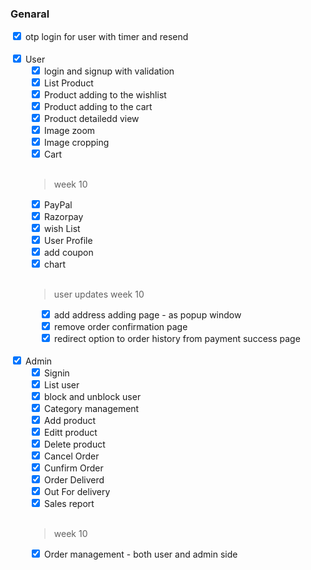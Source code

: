 ### Genaral

<div>
    <input class="check-box"  type="checkbox" checked>
    <label>otp login for user with timer and resend </label>
<div>
<br>
<div>
    <div>
        <input class="check-box" type="checkbox" checked>
        <label>User</label>
    <div>
    <div class="inner-check-box">
        <input type="checkbox" checked >
        <label>login and signup with validation</label>
    <div>
    <div>
        <input type="checkbox" checked >
        <label>List Product</label>
    <div>
        <div>
        <input type="checkbox" checked >
        <label>Product adding to the wishlist</label>
    <div>
        <div>
        <input type="checkbox" checked >
        <label>Product adding to the cart</label>
    <div>
    <div>
        <input type="checkbox" checked>
        <label>Product detailedd view</label>
    <div>
    <div>
        <input class="check-box" type="checkbox" checked>
        <label>Image zoom</label>
    <div>
    <div>
        <input class="check-box" type="checkbox" checked>
        <label>Image cropping</label>
    <div>
        <input class="check-box" type="checkbox" checked>
        <label>Cart</label>
</div>
<br/>

> week 10

<div>
        <input type="checkbox" class="check-box" checked />
        <label>PayPal</label>
    </div>
        <div>
        <input type="checkbox" class="check-box" checked />
        <label>Razorpay</label>
    </div>
    <!-- <div>
        <input type="checkbox" class="check-box"  />
        <label>Category Offer</label>
    </div> -->
    <div>
        <input type="checkbox" class="check-box" checked />
        <label>wish List</label>
    </div>
    <div>
        <input type="checkbox" class="check-box" checked/>
        <label>User Profile</label>
    </div>
    <div>
        <input type="checkbox" class="check-box" checked />
        <label>add coupon</label>
    </div>
    <div>
        <input type="checkbox" class="check-box" checked/>
        <label>chart</label>
    </div>
<br/>

> user updates week 10
<div style="margin-left: 1rem">
        <input type="checkbox" class="check-box" checked/>
        <label>add address adding page - as popup window</label>
    </div>
        <div style="margin-left: 1rem">
        <input type="checkbox" checked class="check-box" />
        <label>remove order confirmation page</label>
    </div>
    <div style="margin-left: 1rem">
        <input  type="checkbox"  class="check-box" checked  />
        <label>redirect option to order history from payment success page</label>
    </div>
</div>
<br>
<div>

<div style="margin-left:-30px">
    <input class="check-box" type="checkbox" checked>
    <label value="hi">Admin</label>
<div>
<div class="inner-check-box">
    <input class="check-box" checked type="checkbox">
    <label value="hi">Signin</label>
<div>
<div>
    <input class="check-box" type="checkbox" checked>
    <label value="hi">List user </label>
<div>
<div>
    <input class="check-box" type="checkbox" checked>
    <label value="hi">block and unblock user</label>
<div>
<div>
    <input class="check-box" type="checkbox" checked>
    <label value="hi">Category management</label>
<div>
<div>
    <input class="check-box" type="checkbox" checked>
    <label value="hi">Add product</label>
<div>
<div>
    <input class="check-box" type="checkbox" checked>
    <label value="hi">Editt product</label>
<div>
<div>
    <input class="check-box" type="checkbox" checked>
    <label value="hi">Delete product</label>
<div>

<div>
    <input class="check-box" type="checkbox" checked>
    <label value="hi">Cancel Order</label>
<div>
<div>
    <input class="check-box" type="checkbox" checked>
    <label value="hi">Cunfirm Order</label>
<div>
<div>
    <input class="check-box" type="checkbox" checked>
    <label value="hi">Order Deliverd</label>
<div>
<div>
    <input class="check-box" type="checkbox" checked>
    <label value="hi">Out For delivery</label>
<div>
<div>
    <input class="check-box" checked type="checkbox">
    <label value="hi">Sales report</label>
<div>
<!-- <div>
    <input class="check-box" type="checkbox" checked>
    <label value="hi">Out For delivery</label>
<div> -->

<br/>

> week 10

<div>
    <input class="check-box"
    checked
    type="checkbox">
    <label value="hi">Order management - both user and admin side</label>
<div>
</div>

<style>
    .check-box {
        color: red; 
    }
    .inner-check-box {
        margin-left: 30px;
    }
</style>
